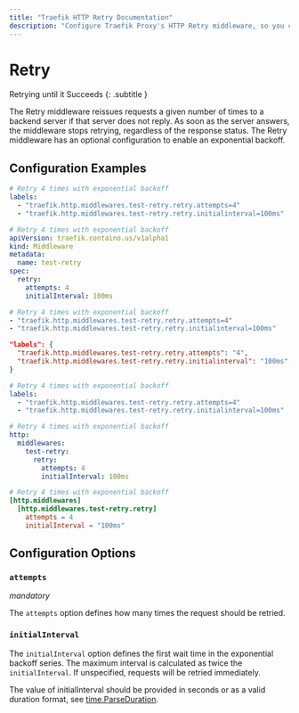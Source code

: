 ```yaml
---
title: "Traefik HTTP Retry Documentation"
description: "Configure Traefik Proxy's HTTP Retry middleware, so you can retry requests to a backend server until it suceeds. Read the technical documentation."
---
```


# Retry

Retrying until it Succeeds
{: .subtitle }

<!--
TODO: add schema
-->

The Retry middleware reissues requests a given number of times to a backend server if that server does not reply.
As soon as the server answers, the middleware stops retrying, regardless of the response status.
The Retry middleware has an optional configuration to enable an exponential backoff.

## Configuration Examples

```yaml tab="Docker"
# Retry 4 times with exponential backoff
labels:
  - "traefik.http.middlewares.test-retry.retry.attempts=4"
  - "traefik.http.middlewares.test-retry.retry.initialinterval=100ms"
```

```yaml tab="Kubernetes"
# Retry 4 times with exponential backoff
apiVersion: traefik.containo.us/v1alpha1
kind: Middleware
metadata:
  name: test-retry
spec:
  retry:
    attempts: 4
    initialInterval: 100ms
```

```yaml tab="Consul Catalog"
# Retry 4 times with exponential backoff
- "traefik.http.middlewares.test-retry.retry.attempts=4"
- "traefik.http.middlewares.test-retry.retry.initialinterval=100ms"
```

```json tab="Marathon"
"labels": {
  "traefik.http.middlewares.test-retry.retry.attempts": "4",
  "traefik.http.middlewares.test-retry.retry.initialinterval": "100ms",
}
```

```yaml tab="Rancher"
# Retry 4 times with exponential backoff
labels:
  - "traefik.http.middlewares.test-retry.retry.attempts=4"
  - "traefik.http.middlewares.test-retry.retry.initialinterval=100ms"
```

```yaml tab="File (YAML)"
# Retry 4 times with exponential backoff
http:
  middlewares:
    test-retry:
      retry:
        attempts: 4
        initialInterval: 100ms
```

```toml tab="File (TOML)"
# Retry 4 times with exponential backoff
[http.middlewares]
  [http.middlewares.test-retry.retry]
    attempts = 4
    initialInterval = "100ms"
```

## Configuration Options

### `attempts`

_mandatory_

The `attempts` option defines how many times the request should be retried.

### `initialInterval`

The `initialInterval` option defines the first wait time in the exponential backoff series. The maximum interval is
calculated as twice the `initialInterval`. If unspecified, requests will be retried immediately.

The value of initialInterval should be provided in seconds or as a valid duration format, see [time.ParseDuration](https://golang.org/pkg/time/#ParseDuration).

